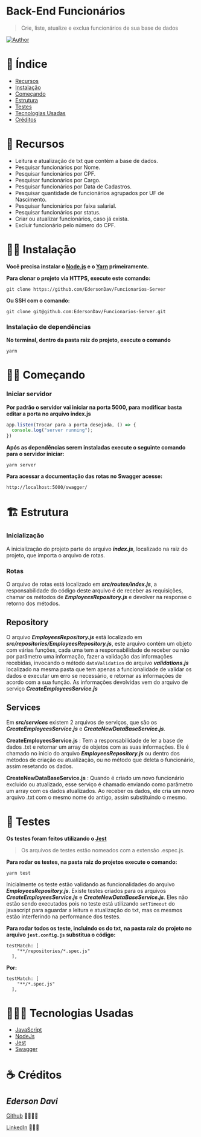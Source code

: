 # Back-End Funcionários

>Crie, liste, atualize e exclua funcionários de sua base de dados

[![Author](https://img.shields.io/badge/author-EdersonDav-000000?style=flat-square)](https://github.com/EdersonDav)

# 📌 Índice

- [Recursos](#-recursos)
- [Instalação](#-instalação)
- [Começando](#-começando)
- [Estrutura](#-estrutura)
- [Testes](#-testes)
- [Tecnologias Usadas](#-tecnologias-usadas)
- [Créditos](#-créditos)

# 🚀 Recursos

- Leitura e atualização de txt que contém a base de dados.
- Pesquisar funcionários por Nome.
- Pesquisar funcionários por CPF.
- Pesquisar funcionários por Cargo.
- Pesquisar funcionários por Data de Cadastros.
- Pesquisar quantidade de funcionários agrupados por UF de Nascimento.
- Pesquisar funcionários por faixa salarial.
- Pesquisar funcionários por status.
- Criar ou atualizar funcionários, caso já exista.
- Excluir funcionário pelo número do CPF.

# 👷🏿 Instalação

**Você precisa instalar o [Node.js](https://nodejs.org/en/download/) e o [Yarn](https://yarnpkg.com/) primeiramente.**

**Para clonar o projeto via HTTPS, execute este comando:**

`git clone https://github.com/EdersonDav/Funcionarios-Server`

**Ou SSH com o comando:**

`git clone git@github.com:EdersonDav/Funcionarios-Server.git`

### Instalação de dependências

**No terminal, dentro da pasta raiz do projeto, execute o comando**

`yarn`

# 🏃🏿 Começando

### Iniciar servidor

**Por padrão o servidor vai iniciar na porta 5000, para modificar basta editar a porta no arquivo index.js**

~~~javascript
app.listen(Trocar para a porta desejada, () => {
  console.log("server running");
})
~~~

**Após as dependências serem instaladas execute o seguinte comando para o servidor iniciar:**

`yarn server`

**Para acessar a documentação das rotas no Swagger acesse:**

`http://localhost:5000/swagger/`

# 🏗️ Estrutura

### Inicialização

A inicialização do projeto parte do arquivo _**index.js**_, localizado na raiz do projeto, que importa o arquivo de rotas.

### Rotas

O arquivo de rotas está localizado em _**src/routes/index.js**_, a responsabilidade do código deste arquivo é de receber as requisições, chamar os métodos de _**EmployeesRepository.js**_ e devolver na response o retorno dos métodos.

## Repository

O arquivo _**EmployeesRepository.js**_ está localizado em _**src/repositories/EmployeesRepository.js**_, este arquivo contém um objeto com várias funções, cada uma tem a responsabilidade de receber ou não por parâmetro uma informação, fazer a validação das informações recebidas, invocando o método `dataValidation` do arquivo _**validations.js**_ localizado na mesma pasta que tem apenas a funcionalidade de validar os dados e executar um erro se necessário, e retornar as informações de acordo com a sua função.
As informações devolvidas vem do arquivo de serviço _**CreateEmployeesService.js**_

## Services

Em _**src/services**_ existem 2 arquivos de serviços, que são os _**CreateEmployeesService.js**_ e _**CreateNewDataBaseService.js**_.

**CreateEmployeesService.js** : Tem a responsabilidade de ler a base de dados .txt e retornar um array de objetos com as suas informações. Ele é chamado no inicio do arquivo _**EmployeesRepository.js**_ ou dentro dos métodos de criação ou atualização, ou no método que deleta o funcionário, assim resetando os dados.

**CreateNewDataBaseService.js** : Quando é criado um novo funcionário excluido ou atualizado, esse serviço é chamado enviando como parâmetro um array com os dados atualizados. Ao receber os dados, ele cria um novo arquivo .txt com o mesmo nome do antigo, assim substituindo o mesmo.

# 🧪 Testes

**Os testes foram feitos utilizando o [Jest](https://jestjs.io/)**

> Os arquivos de testes estão nomeados com a extensão .espec.js.

**Para rodar os testes, na pasta raiz do projetos execute o comando:**

`yarn test`

Inicialmente os teste estão validando as funcionalidades do arquivo _**EmployeesRepository.js**_.
Existe testes criados para os arquivos _**CreateEmployeesService.js**_ e _**CreateNewDataBaseService.js**_. Eles não estão sendo executados pois no teste está utilizando `setTimeout` do javascript para aguardar a leitura e atualização do txt, mas os mesmos estão interferindo na performance dos testes.

**Para rodar todos os teste, incluindo os do txt, na pasta raiz do projeto no arquivo `jest.config.js` substitua o código:**

~~~
testMatch: [
    "**/repositories/*.spec.js"
  ],
~~~

**Por:**

~~~
testMatch: [
    "**/*.spec.js"
  ],
~~~


# 👨🏿‍💻 Tecnologias Usadas
* [JavaScript](https://developer.mozilla.org/en-US/docs/Web/JavaScript)
* [NodeJs](https://nodejs.org/en/)
* [Jest](https://jestjs.io/)
* [Swagger](https://swagger.io/)

# ☕ Créditos

## <i>Ederson Davi</i>

[Github](https://github.com/EdersonDav) 👨🏿‍🎓🚀

[LinkedIn](https://www.linkedin.com/in/silvaedersonqueiroz) 👨🏿‍👔

